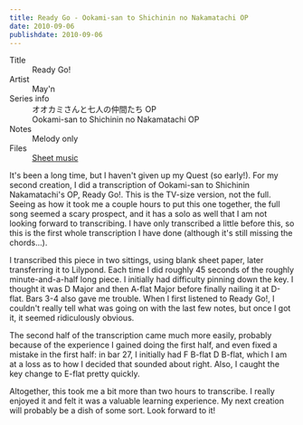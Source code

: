```yaml
---
title: Ready Go - Ookami-san to Shichinin no Nakamatachi OP
date: 2010-09-06
publishdate: 2010-09-06
---
```


<dl>
  <dt>Title</dt>
  <dd>Ready Go!</dd>

  <dt>Artist</dt>
  <dd>May'n</dd>

  <dt>Series info</dt>
  <dd>オオカミさんと七人の仲間たち OP</dd>
  <dd>Ookami-san to Shichinin no Nakamatachi OP</dd>

  <dt>Notes</dt>
  <dd>Melody only</dd>

  <dt>Files</dt>
  <dd><a href="/files/sheetmusic/Ready-Go.pdf">Sheet music</a></dd>
</dl>

It's been a long time, but I haven't given up my Quest (so early!).  For
my second creation, I did a transcription of Ookami-san to Shichinin
Nakamatachi's OP, Ready Go!. This is the TV-size version, not the full.
Seeing as how it took me a couple hours to put this one together, the
full song seemed a scary prospect, and it has a solo as well that I am
not looking forward to transcribing. I have only transcribed a little
before this, so this is the first whole transcription I have done
(although it's still missing the chords...).

I transcribed this piece in two sittings, using blank sheet paper, later
transferring it to Lilypond. Each time I did roughly 45 seconds of the
roughly minute-and-a-half long piece. I initially had difficulty pinning
down the key. I thought it was D Major and then A-flat Major before
finally nailing it at D-flat. Bars 3-4 also gave me trouble. When I
first listened to Ready Go!, I couldn't really tell what was going on
with the last few notes, but once I got it, it seemed ridiculously
obvious.

The second half of the transcription came much more easily, probably
because of the experience I gained doing the first half, and even fixed
a mistake in the first half: in bar 27, I initially had F B-flat D
B-flat, which I am at a loss as to how I decided that sounded about
right. Also, I caught the key change to E-flat pretty quickly.

Altogether, this took me a bit more than two hours to transcribe. I
really enjoyed it and felt it was a valuable learning experience. My
next creation will probably be a dish of some sort. Look forward to it!
